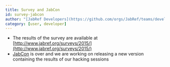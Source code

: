 ```yaml
---
title: Survey and JabCon
id: survey-jabcon
author: "[JabRef Developers](https://github.com/orgs/JabRef/teams/developers)"
category: [user, developer]
---
```


 * The results of the survey are available at [http://www.jabref.org/surveys/2015/](http://www.jabref.org/surveys/2015/)
 * [JabCon](http://jabcon.jabref.org/) is over and we are working on releasing a new version containing the results of our hacking sessions
